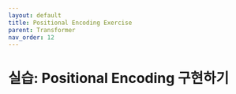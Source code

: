 ```yaml
---
layout: default
title: Positional Encoding Exercise
parent: Transformer
nav_order: 12
---
```


# 실습: Positional Encoding 구현하기

